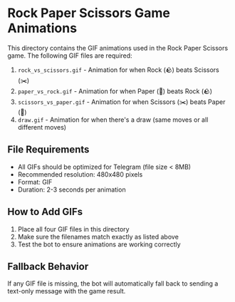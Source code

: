 # Rock Paper Scissors Game Animations

This directory contains the GIF animations used in the Rock Paper Scissors game. The following GIF files are required:

1. `rock_vs_scissors.gif` - Animation for when Rock (🪨) beats Scissors (✂️)
2. `paper_vs_rock.gif` - Animation for when Paper (📄) beats Rock (🪨)
3. `scissors_vs_paper.gif` - Animation for when Scissors (✂️) beats Paper (📄)
4. `draw.gif` - Animation for when there's a draw (same moves or all different moves)

## File Requirements

- All GIFs should be optimized for Telegram (file size < 8MB)
- Recommended resolution: 480x480 pixels
- Format: GIF
- Duration: 2-3 seconds per animation

## How to Add GIFs

1. Place all four GIF files in this directory
2. Make sure the filenames match exactly as listed above
3. Test the bot to ensure animations are working correctly

## Fallback Behavior

If any GIF file is missing, the bot will automatically fall back to sending a text-only message with the game result. 